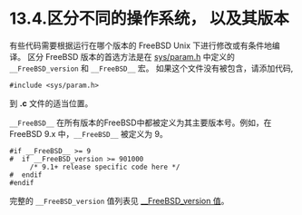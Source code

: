 # 13.4.区分不同的操作系统， 以及其版本

有些代码需要根据运行在哪个版本的 FreeBSD Unix 下进行修改或有条件地编译。
区分 FreeBSD 版本的首选方法是在 [sys/param.h](https://cgit.freebsd.org/src/tree/sys/sys/param.h) 中定义的 `__FreeBSD_version` 和 `__FreeBSD__` 宏。
如果这个文件没有被包含，请添加代码,

```
#include <sys/param.h>
```

到 **.c** 文件的适当位置。

`__FreeBSD__` 在所有版本的FreeBSD中都被定义为其主要版本号。例如，在 FreeBSD 9.x 中，`__FreeBSD__` 被定义为 9。

```
#if __FreeBSD__ >= 9
#  if __FreeBSD_version >= 901000
	 /* 9.1+ release specific code here */
#  endif
#endif
```

完整的 `__FreeBSD_version` 值列表见 [__FreeBSD_version 值](https://docs.freebsd.org/en/books/porters-handbook/versions/index.html#versions)。
